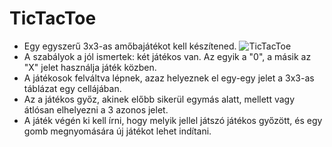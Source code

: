 # TicTacToe

- Egy egyszerű 3x3-as amőbajátékot kell készítened.
  ![TicTacToe](./tictactoe.jpg)
- A szabályok a jól ismertek: két játékos van. Az egyik a "0", a másik az "X" jelet használja játék közben.
- A játékosok felváltva lépnek, azaz helyeznek el egy-egy jelet a 3x3-as táblázat egy cellájában.
- Az a játékos győz, akinek előbb sikerül egymás alatt, mellett vagy átlósan elhelyezni a 3 azonos jelet.
- A játék végén ki kell írni, hogy melyik jellel játszó játékos győzött, és egy gomb megnyomására új játékot lehet indítani.
